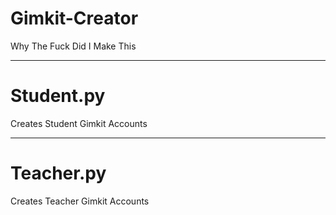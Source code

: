 # Gimkit-Creator
Why The Fuck Did I Make This

---

# Student.py
Creates Student Gimkit Accounts

---

# Teacher.py
Creates Teacher Gimkit Accounts
